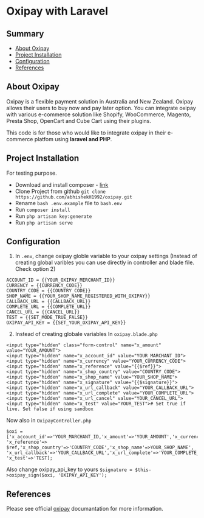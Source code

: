 # Oxipay with Laravel
## Summary

- [About Oxipay](#about-oxipay)
- [Project Installation](#project-installation)
- [Configuration](#configuration)
- [References](#references)

## About Oxipay
Oxipay is a flexible payment solution in Australia and New Zealand. Oxipay allows their users to buy now and pay later option. You can integrate oxipay with various e-commerce solution like Shopify, WooCommerce, Magento, Presta Shop, OpenCart and Cube Cart using their plugins.

This code is for those who would like to integrate oxipay in their e-commerce platfom using **laravel and PHP**. 

## Project Installation
For testing purpose.

- Download and install composer - [link](https://getcomposer.org/)
- Clone Project from github `git clone https://github.com/abhishekH1992/oxipay.git`
- Rename `bash .env.example` file to `bash.env`
- Run `composer install`
- Run `php artisan key:generate`
- Run `php artisan serve`

## Configuration
1. In `.env`, change oxipay globle variable to your oxipay settings (Instead of creating global varibles you can use directly in controller and blade file. Check option 2)
```
ACCOUNT_ID = {{YOUR_OXIPAY_MERCHANT_ID}}
CURRENCY = {{CURRENCY_CODE}}
COUNTRY_CODE = {{COUNTRY_CODE}}
SHOP_NAME = {{YOUR_SHOP_NAME_REGISTERED_WITH_OXIPAY}}
CALLBACK_URL = {{CALLBACK_URL}}
COMPLETE_URL = {{COMPLETE_URL}}
CANCEL_URL = {{CANCEL_URL}}
TEST = {{SET_MODE_TRUE_FALSE}}
OXIPAY_API_KEY = {{SET_YOUR_OXIPAY_API_KEY}}
```
2. Instead of creating globale variables
In `oxipay.blade.php`
```
<input type="hidden" class="form-control" name="x_amount" value="YOUR_AMOUNT">
<input type="hidden" name="x_account_id" value="YOUR_MARCHANT_ID">
<input type="hidden" name="x_currency" value="YOUR_CURRENCY_CODE">
<input type="hidden" name="x_reference" value="{{$ref}}">
<input type="hidden" name="x_shop_country" value="COUNTRY_CODE">
<input type="hidden" name="x_shop_name" value="YOUR_SHOP_NAME">
<input type="hidden" name="x_signature" value="{{$signature}}">
<input type="hidden" name="x_url_callback" value="YOUR_CALLBACK_URL">
<input type="hidden" name="x_url_complete" value="YOUR_COMPLETE_URL">
<input type="hidden" name="x_url_cancel" value="YOUR_CANCEL_URL">
<input type="hidden" name="x_test" value="YOUR_TEST"># Set true if live. Set false if using sandbox
```
Now also in `OxipayController.php`
```
$oxi = ['x_account_id'=>'YOUR_MARCHANT_ID,'x_amount'=>'YOUR_AMOUNT','x_currency'=>'YOUR_CURRENCY_CODE',
'x_reference'=> $ref,'x_shop_country'=>'COUNTRY_CODE','x_shop_name'=>YOUR_SHOP_NAME',
'x_url_callback'=>'YOUR_CALLBACK_URL','x_url_complete'=>'YOUR_COMPLETE_URL','x_url_cancel'=>'YOUR_CANCEL_URL',
'x_test'=>'TEST];
```

Also change oxipay_api_key to yours `$signature = $this->oxipay_sign($oxi, 'OXIPAY_API_KEY');`

## References
Please see official [oxipay](http://docs.oxipay.co.nz/) documantation for more information.
